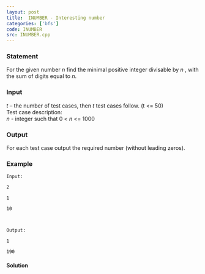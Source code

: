 ```yaml
---
layout: post
title:  INUMBER - Interesting number
categories: ['bfs']
code: INUMBER
src: INUMBER.cpp
---
```


### **Statement**

For the given number _n_ find the minimal positive integer divisable by _n_ ,
with the sum of digits equal to _n_.

### Input

_t_ – the number of test cases, then _t_ test cases follow. (t  <= 50)  
Test case description:  
_n_ \- integer such that 0  < _n_ <= 1000

### Output

For each test case output the required number (without leading zeros).

### Example

    
    
    Input:
    2
    1
    10
    
    Output:
    1
    190
    



#### **Solution**



